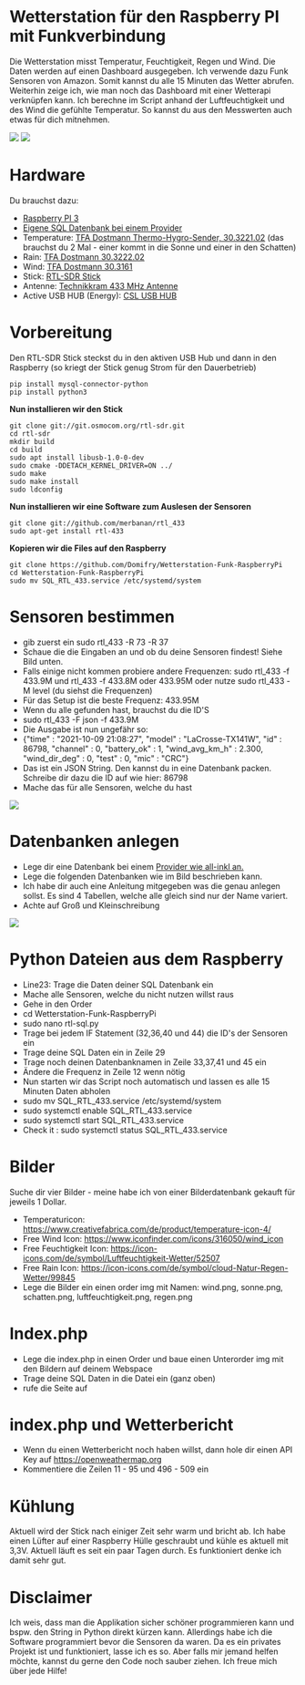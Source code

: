 # Wetterstation für den Raspberry PI mit Funkverbindung

Die Wetterstation misst Temperatur, Feuchtigkeit, Regen und Wind. Die Daten werden auf einen Dashboard ausgegeben. Ich verwende dazu Funk Sensoren von Amazon. Somit kannst du alle 15 Minuten das Wetter abrufen. Weiterhin zeige ich, wie man noch das Dashboard mit einer Wetterapi verknüpfen kann. Ich berechne im Script anhand der Luftfeuchtigkeit und des Wind die gefühlte Temperatur. So kannst du aus den Messwerten auch etwas für dich mitnehmen. 

<img src="https://agile-unternehmen.de/stuff/wetterstation-raspberry-funk-1.png">
<img src="https://agile-unternehmen.de/stuff/sql-wetterstation1.png">

# Hardware
Du brauchst dazu: 

* <a href="https://amzn.to/3zHNZnH" target="_blank">Raspberry PI 3</a>
* <a href="https://all-inkl.com/PA3BB517416727D" target="_blank"> Eigene SQL Datenbank bei einem Provider</a>
* Temperature: <a href="https://amzn.to/3oPndbq">TFA Dostmann Thermo-Hygro-Sender, 30.3221.02</a> (das brauchst du 2 Mal - einer kommt in die Sonne und einer in den Schatten)
* Rain: <a href ="https://amzn.to/3Dqihh4">TFA Dostmann 30.3222.02</a>
* Wind: <a href="https://amzn.to/30eydor">TFA Dostmann 30.3161 </a>
* Stick: <a href="https://amzn.to/3vshPfx"> RTL-SDR Stick </a>
* Antenne: <a href="https://amzn.to/30ytm1D">Technikkram 433 MHz Antenne  </a>
* Active USB HUB (Energy): <a href="https://amzn.to/3arlGj8"> CSL USB HUB </a>

# Vorbereitung

Den RTL-SDR Stick steckst du in den aktiven USB Hub und dann in den Raspberry (so kriegt der Stick genug Strom für den Dauerbetrieb)

```
pip install mysql-connector-python
pip install python3
```

<b>Nun installieren wir den Stick </b>

```
git clone git://git.osmocom.org/rtl-sdr.git
cd rtl-sdr
mkdir build
cd build
sudo apt install libusb-1.0-0-dev
sudo cmake -DDETACH_KERNEL_DRIVER=ON ../
sudo make
sudo make install
sudo ldconfig
```

<b> Nun installieren wir eine Software zum Auslesen der Sensoren </b>
```
git clone git://github.com/merbanan/rtl_433
sudo apt-get install rtl-433
```

<b> Kopieren wir die Files auf den Raspberry</b>
```
git clone https://github.com/Domifry/Wetterstation-Funk-RaspberryPi
cd Wetterstation-Funk-RaspberryPi
sudo mv SQL_RTL_433.service /etc/systemd/system
```

# Sensoren bestimmen
* gib zuerst ein sudo rtl_433 -R 73 -R 37
* Schaue die die Eingaben an und ob du deine Sensoren findest! Siehe Bild unten.
* Falls einige nicht kommen probiere andere Frequenzen: sudo rtl_433 -f 433.9M und rtl_433 -f 433.8M oder 433.95M oder nutze sudo rtl_433 -M level (du siehst die Frequenzen)
* Für das Setup ist die beste Frequenz: 433.95M
* Wenn du alle gefunden hast, brauchst du die ID'S
* sudo rtl_433 -F json -f 433.9M 
* Die Ausgabe ist nun ungefähr so:
* {"time" : "2021-10-09 21:08:27", "model" : "LaCrosse-TX141W", "id" : 86798, "channel" : 0, "battery_ok" : 1, "wind_avg_km_h" : 2.300, "wind_dir_deg" : 0, "test" : 0, "mic" : "CRC"}
* Das ist ein JSON String. Den kannst du in eine Datenbank packen. Schreibe dir dazu die ID auf wie hier: 86798
* Mache das für alle Sensoren, welche du hast

<img src="https://agile-unternehmen.de/stuff/sensordaten.png">

# Datenbanken anlegen
* Lege dir eine Datenbank bei einem  <a href="https://all-inkl.com/PA3BB517416727D" target="_blank"> Provider wie all-inkl an.</a>
* Lege die folgenden Datenbanken wie im Bild beschrieben kann.
* Ich habe dir auch eine Anleitung mitgegeben was die genau anlegen sollst. Es sind 4 Tabellen, welche alle gleich sind nur der Name variert.
* Achte auf Groß und Kleinschreibung

<img src="https://agile-unternehmen.de/stuff/sql-wetterstation.png">

# Python Dateien aus dem Raspberry
* Line23: Trage die Daten deiner SQL Datenbank ein
* Mache alle Sensoren, welche du nicht nutzen willst raus 
* Gehe in den Order 
* cd Wetterstation-Funk-RaspberryPi
* sudo nano rtl-sql.py
* Trage bei jedem IF Statement (32,36,40 und 44) die ID's der Sensoren ein
* Trage deine SQL Daten ein in Zeile 29
* Trage noch deinen Datenbanknamen in Zeile 33,37,41 und 45 ein
* Ändere die Frequenz in Zeile 12 wenn nötig
* Nun starten wir das Script noch automatisch und lassen es alle 15 Minuten Daten abholen
* sudo mv SQL_RTL_433.service /etc/systemd/system
* sudo systemctl enable SQL_RTL_433.service
* sudo systemctl start SQL_RTL_433.service
* Check it : sudo systemctl status SQL_RTL_433.service

# Bilder
Suche dir vier Bilder - meine habe ich von einer Bilderdatenbank gekauft für jeweils 1 Dollar.
* Temperaturicon: https://www.creativefabrica.com/de/product/temperature-icon-4/
* Free Wind Icon: https://www.iconfinder.com/icons/316050/wind_icon
* Free Feuchtigkeit Icon: https://icon-icons.com/de/symbol/Luftfeuchtigkeit-Wetter/52507
* Free Rain Icon: https://icon-icons.com/de/symbol/cloud-Natur-Regen-Wetter/99845
* Lege die Bilder ein einen order img mit Namen: wind.png, sonne.png, schatten.png, luftfeuchtigkeit.png, regen.png

# Index.php
* Lege die index.php in einen Order und baue einen Unterorder img mit den Bildern auf deinem Webspace
* Trage deine SQL Daten in die Datei ein (ganz oben)
* rufe die Seite auf

# index.php und Wetterbericht
* Wenn du einen Wetterbericht noch haben willst, dann hole dir einen API Key auf https://openweathermap.org
* Kommentiere die Zeilen 11 - 95 und 496 - 509 ein

# Kühlung
Aktuell wird der Stick nach einiger Zeit sehr warm und bricht ab. Ich habe einen Lüfter auf einer Raspberry Hülle geschraubt und kühle es aktuell mit 3,3V. Aktuell läuft es seit ein paar Tagen durch. Es funktioniert denke ich damit sehr gut.

# Disclaimer

Ich weis, dass man die Applikation sicher schöner programmieren kann und bspw. den String in Python direkt kürzen kann. Allerdings habe ich die Software programmiert bevor die Sensoren da waren. Da es ein privates Projekt ist und funktioniert, lasse ich es so. Aber falls mir jemand helfen möchte, kannst du gerne den Code noch sauber ziehen. Ich freue mich über jede Hilfe!
